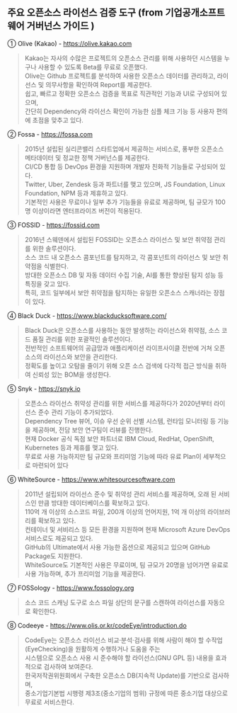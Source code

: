 ## 주요 오픈소스 라이선스 검증 도구 (from 기업공개소프트웨어 거버넌스 가이드 )


① Olive (Kakao) - https://olive.kakao.com
> Kakao는 자사의 수많은 프로젝트의 오픈소스 관리를 위해 사용하던 시스템을 누구나 사용할 수 있도록 Beta를 무료로 오픈했다.\
> Olive는 Github 프로젝트를 분석하여 사용한 오픈소스 데이터를 관리하고, 라이선스 및 의무사항을 확인하여 Report를 제공한다.\
> 쉽고, 빠르고 정확한 오픈소스 검증을 목표로 직관적인 기능과 UI로 구성되어 있으며,\
> 간단히 Dependency와 라이선스 확인이 가능한 심플 체크 기능 등 사용자 편의에 초점을 맞추고 있다.



② Fossa - https://fossa.com
> 2015년 설립된 실리콘밸리 스타트업에서 제공하는 서비스로, 풍부한 오픈소스 메타데이터 및 정교한 정책 거버넌스를 제공한다.\
>  CI/CD 통합 등 DevOps 환경을 지원하며 개발자 친화적 기능들로 구성되어 있다.\
>  Twitter, Uber, Zendesk 등과 파트너를 맺고 있으며, JS Foundation, Linux Foundation, NPM 등과 제휴하고 있다.\
>  기본적인 사용은 무료이나 일부 추가 기능들을 유료로 제공하며, 팀 규모가 100명 이상이라면 엔터프라이즈 버전이 적용된다.


③ FOSSID - https://fossid.com
> 2016년 스웨덴에서 설립된 FOSSID는 오픈소스 라이선스 및 보안 취약점 관리를 위한 솔루션이다.\
>  소스 코드 내 오픈소스 콤포넌트를 탐지하고, 각 콤포넌트의 라이선스 및 보안 취약점을 식별한다.\
>  방대한 오픈소스 DB 및 자동 데이터 수집 기술, AI를 통한 향상된 탐지 성능 등 특징을 갖고 있다.\
>  특히, 코드 일부에서 보안 취약점을 탐지하는 유일한 오픈소스 스캐너라는 장점이 있다.

④ Black Duck - https://www.blackducksoftware.com/
> Black Duck은 오픈소스를 사용하는 동안 발생하는 라이선스와 취약점, 소스 코드 품질 관리를 위한 포괄적인 솔루션이다.\
>  전반적인 소프트웨어의 공급망과 애플리케이션 라이프사이클 전반에 거쳐 오픈소스의 라이선스와 보안을 관리한다.\
>  정확도를 높이고 오탐을 줄이기 위해 오픈 소스 검색에 다각적 접근 방식을 취하여 신뢰성 있는 BOM을 생성한다.

⑤ Snyk - https://snyk.io
> 오픈소스 라이선스 취약성 관리를 위한 서비스를 제공하다가 2020년부터 라이선스 준수 관리 기능이 추가되었다.\
>  Dependency Tree 뷰어, 이슈 우선 순위 선별 시스템, 런타임 모니터링 등 기능을 제공하며, 전담 보안 연구팀이 리뷰를 진행한다.\
>  현재 Docker 공식 독점 보안 파트너로 IBM Cloud, RedHat, OpenShift, Kubernetes 등과 제휴를 맺고 있다.\
>  무료로 사용 가능하지만 팀 규모와 프리미엄 기능에 따라 유료 Plan이 세부적으로 마련되어 있다


⑥ WhiteSource - https://www.whitesourcesoftware.com
> 2011년 설립되어 라이선스 준수 및 취약성 관리 서비스를 제공하며, 오래 된 서비스인 만큼 방대한 데이터베이스를 확보하고 있다.\
>  110억 개 이상의 소스코드 파일, 200개 이상의 언어지원, 1억 개 이상의 라이브러리를 확보하고 있다.\
>  컨테이너 및 서비리스 등 모든 환경을 지원하며 현재 Microsoft Azure DevOps 서비스로도 제공되고 있다.\
>  GitHub의 Ultimate에서 사용 가능한 옵션으로 제공되고 있으며 GitHub Package도 지원한다.\
> WhiteSource도 기본적인 사용은 무료이며, 팀 규모가 20명을 넘어가면 유료로 사용 가능하며, 추가 프리미엄 기능을 제공한다.


⑦ FOSSology - https://www.fossology.org
> 소스 코드 스캐닝 도구로 소스 파일 상단의 문구를 스캔하여 라이선스를 자동으로 확인한다.

⑧ Codeeye - https://www.olis.or.kr/codeEye/introduction.do
> CodeEye는 오픈소스 라이선스 비교·분석·검사를 위해 사람이 해야 할 수작업(EyeChecking)을 원활하게 수행하거나 도움을 주는\
>  시스템으로 오픈소스 사용 시 준수해야 할 라이선스(GNU GPL 등) 내용을 효과적으로 검사하여 보여준다.\
> 한국저작권위원회에서 구축한 오픈소스 DB(지속적 Update)를 기반으로 검사하며,\
> 중소기업기본법 시행령 제3조(중소기업의 범위) 규정에 따른 중소기업 대상으로 무료로 서비스한다.










